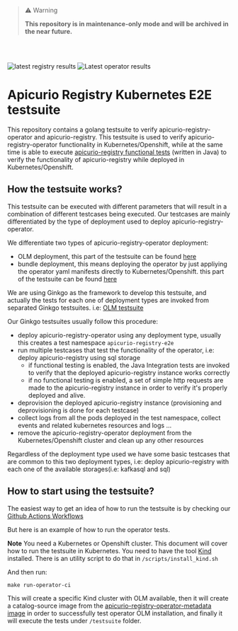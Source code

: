 > ⚠️ Warning
> 
> **This repository is in maintenance-only mode and will be archived in the near future.**

<br/><br/>

![latest registry results](https://github.com/Apicurio/apicurio-registry-k8s-tests-e2e/workflows/Apicurio%20Registry%20Tests/badge.svg?branch=master)
![Latest operator results](https://github.com/Apicurio/apicurio-registry-k8s-tests-e2e/workflows/Apicurio%20Registry%20Operator%20Tests/badge.svg?branch=master)

# Apicurio Registry Kubernetes E2E testsuite

This repository contains a golang testsuite to verify apicurio-registry-operator and apicurio-registry. 
This testsuite is used to verify apicurio-registry-operator functionality in Kubernetes/Openshift, while at the same time is able to
execute [apicurio-registry functional tests](https://github.com/Apicurio/apicurio-registry/tree/master/integration-tests/testsuite) (written in Java) to verify the functionality of apicurio-registry while deployed in Kubernetes/Openshift.

## How the testsuite works?

This testsuite can be executed with different parameters that will result in a combination of different testcases being executed. Our testcases are mainly differentiated by 
the type of deployment used to deploy apicurio-registry-operator.

We differentiate two types of apicurio-registry-operator deployment:
- OLM deployment, this part of the testsuite can be found [here](testsuite/olm)
- bundle deployment, this means deploying the operator by just appliying the operator yaml manifests directly to Kubernetes/Openshift. this part of the testsuite can be found [here](testsuite/bundle)

We are using Ginkgo as the framework to develop this testsuite, and actually the tests for each one of deployment types are invoked from separated Ginkgo testsuites. i.e: [OLM testsuite](testsuite/olm/singlenamespace/suite_test.go)

Our Ginkgo testsuites usually follow this procedure:
- deploy apicurio-registry-operator using any deployment type, usually this creates a test namespace `apicurio-registry-e2e`
- run multiple testcases that test the functionality of the operator, i.e: deploy apicurio-registry using sql storage
    - if functional testing is enabled, the Java Integration tests are invoked to verify that the deployed apicurio-registry instance works correctly
    - if no functional testing is enabled, a set of simple http requests are made to the apicurio-registry instance in order to verify it's properly deployed and alive.
- deprovision the deployed apicurio-registry instance (provisioning and deprovisioning is done for each testcase)
- collect logs from all the pods deployed in the test namespace, collect events and related kubernetes resources and logs ...
- remove the apicurio-registry-operator deployment from the Kubernetes/Openshift cluster and clean up any other resources

Regardless of the deployment type used we have some basic testcases that are common to this two deployment types, i.e: deploy apicurio-registry with each one of the available storages(i.e: kafkasql and sql)

## How to start using the testsuite?

The easiest way to get an idea of how to run the testsuite is by checking our [Github Actions Workflows](.github/workflows)

But here is an example of how to run the operator tests.

**Note**
You need a Kubernetes or Openshift cluster. This document will cover how to run the testsuite in Kubernetes.
You need to have the tool [Kind](https://kind.sigs.k8s.io/docs/user/quick-start/) installed. There is an utility script to do that in `/scripts/install_kind.sh`

And then run:

`make run-operator-ci`

This will create a specific Kind cluster with OLM available, then it will create a catalog-source image from the [apicurio-registry-operator-metadata image](https://hub.docker.com/r/apicurio/apicurio-registry-operator-metadata/tags) in order to successfully test operator OLM installation, and finally it will execute the tests under `/testsuite` folder.

